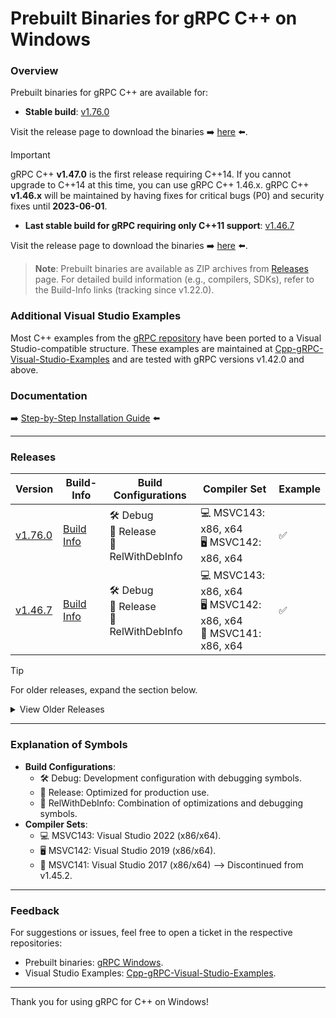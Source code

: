 # Prebuilt Binaries for gRPC C++ on Windows

### Overview

Prebuilt binaries for gRPC C++ are available for:

- **Stable build**: [v1.76.0](https://github.com/grpc/grpc/releases/tag/v1.76.0)

Visit the release page to download the binaries ➡️ [here](https://github.com/thommyho/gRPC_windows/releases/v1.76.0) ⬅️.

> [!IMPORTANT]
> gRPC C++ **v1.47.0** is the first release requiring C++14.
> If you cannot upgrade to C++14 at this time, you can use gRPC C++ 1.46.x.
> gRPC C++ **v1.46.x** will be maintained by having fixes for
> critical bugs (P0) and security fixes until **2023-06-01**.

- **Last stable build for gRPC requiring only C++11 support**: [v1.46.7](https://github.com/grpc/grpc/releases/tag/v1.46.7)

Visit the release page to download the binaries ➡️ [here](https://github.com/thommyho/gRPC_windows/releases/v1.46.7) ⬅️.

> **Note**: Prebuilt binaries are available as ZIP archives from [Releases](https://github.com/thommyho/gRPC_windows/releases) page.
> For detailed build information (e.g., compilers, SDKs), refer to the Build-Info links (tracking since v1.22.0).

### Additional Visual Studio Examples

Most C++ examples from the [gRPC repository](https://github.com/grpc/grpc/tree/master/examples/cpp) have been ported to a
Visual Studio-compatible structure. These examples are maintained at [Cpp-gRPC-Visual-Studio-Examples](https://github.com/thommyho/Cpp-gRPC-Visual-Studio-Examples)
and are tested with gRPC versions v1.42.0 and above.

### Documentation

➡️ [Step-by-Step Installation Guide](https://thommyho.github.io/Cpp-gRPC-Windows-PreBuilts) ⬅️

______________________________________________________________________

### Releases

| Version                                                                  | Build-Info                                                                   | Build Configurations                        | Compiler Set                                                         | Example |
| ------------------------------------------------------------------------ | ---------------------------------------------------------------------------- | ------------------------------------------- | -------------------------------------------------------------------- | ------- |
| [v1.76.0](https://github.com/thommyho/gRPC_windows/releases/tag/v1.76.0) | [Build Info](https://github.com/thommyho/gRPC_windows_prebuilt/tree/v1.76.0) | 🛠️ Debug<br>🚀 Release<br>🔧 RelWithDebInfo | 💻 MSVC143: x86, x64<br>🖥️ MSVC142: x86, x64<br>                     | ✅      |
| [v1.46.7](https://github.com/thommyho/gRPC_windows/releases/tag/v1.46.7) | [Build Info](https://github.com/thommyho/gRPC_windows_prebuilt/tree/v1.46.7) | 🛠️ Debug<br>🚀 Release<br>🔧 RelWithDebInfo | 💻 MSVC143: x86, x64<br>🖥️ MSVC142: x86, x64<br>🔲 MSVC141: x86, x64 | ✅      |

> [!TIP]
> For older releases, expand the section below.

<details>
<summary>View Older Releases</summary>

| Version                                                                  | Build-Info                                                                   | Build Configurations                        | Compiler Set                                     | Example |
| ------------------------------------------------------------------------ | ---------------------------------------------------------------------------- | ------------------------------------------- | ------------------------------------------------ | ------- |
| [v1.76.0](https://github.com/thommyho/gRPC_windows/releases/tag/v1.76.0) | [Build Info](https://github.com/thommyho/gRPC_windows_prebuilt/tree/v1.76.0) | 🛠️ Debug<br>🚀 Release<br>🔧 RelWithDebInfo | 💻 MSVC143: x86, x64<br>🖥️ MSVC142: x86, x64<br> | ✅      |
| [v1.75.1](https://github.com/thommyho/gRPC_windows/releases/tag/v1.75.1) | [Build Info](https://github.com/thommyho/gRPC_windows_prebuilt/tree/v1.75.1) | 🛠️ Debug<br>🚀 Release<br>🔧 RelWithDebInfo | 💻 MSVC143: x86, x64<br>🖥️ MSVC142: x86, x64<br> | ✅      |
| [v1.75.0](https://github.com/thommyho/gRPC_windows/releases/tag/v1.75.0) | [Build Info](https://github.com/thommyho/gRPC_windows_prebuilt/tree/v1.75.0) | 🛠️ Debug<br>🚀 Release<br>🔧 RelWithDebInfo | 💻 MSVC143: x86, x64<br>🖥️ MSVC142: x86, x64<br> | ✅      |
| [v1.74.1](https://github.com/thommyho/gRPC_windows/releases/tag/v1.74.1) | [Build Info](https://github.com/thommyho/gRPC_windows_prebuilt/tree/v1.74.1) | 🛠️ Debug<br>🚀 Release<br>🔧 RelWithDebInfo | 💻 MSVC143: x86, x64<br>🖥️ MSVC142: x86, x64<br> | ✅      |
| [v1.74.0](https://github.com/thommyho/gRPC_windows/releases/tag/v1.74.0) | [Build Info](https://github.com/thommyho/gRPC_windows_prebuilt/tree/v1.74.0) | 🛠️ Debug<br>🚀 Release<br>🔧 RelWithDebInfo | 💻 MSVC143: x86, x64<br>🖥️ MSVC142: x86, x64<br> | ✅      |
| [v1.73.1](https://github.com/thommyho/gRPC_windows/releases/tag/v1.73.1) | [Build Info](https://github.com/thommyho/gRPC_windows_prebuilt/tree/v1.73.1) | 🛠️ Debug<br>🚀 Release<br>🔧 RelWithDebInfo | 💻 MSVC143: x86, x64<br>🖥️ MSVC142: x86, x64<br> | ✅      |
| [v1.73.0](https://github.com/thommyho/gRPC_windows/releases/tag/v1.73.0) | [Build Info](https://github.com/thommyho/gRPC_windows_prebuilt/tree/v1.73.0) | 🛠️ Debug<br>🚀 Release<br>🔧 RelWithDebInfo | 💻 MSVC143: x86, x64<br>🖥️ MSVC142: x86, x64<br> | ✅      |
| [v1.72.1](https://github.com/thommyho/gRPC_windows/releases/tag/v1.72.1) | [Build Info](https://github.com/thommyho/gRPC_windows_prebuilt/tree/v1.72.1) | 🛠️ Debug<br>🚀 Release<br>🔧 RelWithDebInfo | 💻 MSVC143: x86, x64<br>🖥️ MSVC142: x86, x64<br> | ✅      |
| [v1.72.0](https://github.com/thommyho/gRPC_windows/releases/tag/v1.72.0) | [Build Info](https://github.com/thommyho/gRPC_windows_prebuilt/tree/v1.72.0) | 🛠️ Debug<br>🚀 Release<br>🔧 RelWithDebInfo | 💻 MSVC143: x86, x64<br>🖥️ MSVC142: x86, x64<br> | ✅      |
| [v1.71.0](https://github.com/thommyho/gRPC_windows/releases/tag/v1.71.0) | [Build Info](https://github.com/thommyho/gRPC_windows_prebuilt/tree/v1.71.0) | 🛠️ Debug<br>🚀 Release<br>🔧 RelWithDebInfo | 💻 MSVC143: x86, x64<br>🖥️ MSVC142: x86, x64<br> | ✅      |
| [v1.70.2](https://github.com/thommyho/gRPC_windows/releases/tag/v1.70.2) | [Build Info](https://github.com/thommyho/gRPC_windows_prebuilt/tree/v1.70.2) | 🛠️ Debug<br>🚀 Release<br>🔧 RelWithDebInfo | 💻 MSVC143: x86, x64<br>🖥️ MSVC142: x86, x64<br> | ✅      |
| [v1.70.1](https://github.com/thommyho/gRPC_windows/releases/tag/v1.70.1) | [Build Info](https://github.com/thommyho/gRPC_windows_prebuilt/tree/v1.70.1) | 🛠️ Debug<br>🚀 Release<br>🔧 RelWithDebInfo | 💻 MSVC143: x86, x64<br>🖥️ MSVC142: x86, x64<br> | ✅      |
| [v1.70.0](https://github.com/thommyho/gRPC_windows/releases/tag/v1.70.0) | [Build Info](https://github.com/thommyho/gRPC_windows_prebuilt/tree/v1.70.0) | 🛠️ Debug<br>🚀 Release<br>🔧 RelWithDebInfo | 💻 MSVC143: x86, x64<br>🖥️ MSVC142: x86, x64<br> | ✅      |
| [v1.69.0](https://github.com/thommyho/gRPC_windows/releases/tag/v1.69.0) | [Build Info](https://github.com/thommyho/gRPC_windows_prebuilt/tree/v1.69.0) | 🛠️ Debug<br>🚀 Release<br>🔧 RelWithDebInfo | 💻 MSVC143: x86, x64<br>🖥️ MSVC142: x86, x64<br> | ✅      |
| [v1.68.2](https://github.com/thommyho/gRPC_windows/releases/tag/v1.68.2) | [Build Info](https://github.com/thommyho/gRPC_windows_prebuilt/tree/v1.68.2) | 🛠️ Debug<br>🚀 Release<br>🔧 RelWithDebInfo | 💻 MSVC143: x86, x64<br>🖥️ MSVC142: x86, x64<br> | ✅      |
| [v1.68.1](https://github.com/thommyho/gRPC_windows/releases/tag/v1.68.1) | [Build Info](https://github.com/thommyho/gRPC_windows_prebuilt/tree/v1.68.1) | 🛠️ Debug<br>🚀 Release<br>🔧 RelWithDebInfo | 💻 MSVC143: x86, x64<br>🖥️ MSVC142: x86, x64<br> | ✅      |
| [v1.68.0](https://github.com/thommyho/gRPC_windows/releases/tag/v1.68.0) | [Build Info](https://github.com/thommyho/gRPC_windows_prebuilt/tree/v1.68.0) | 🛠️ Debug<br>🚀 Release<br>🔧 RelWithDebInfo | 💻 MSVC143: x86, x64<br>🖥️ MSVC142: x86, x64<br> | ✅      |
| [v1.67.1](https://github.com/thommyho/gRPC_windows/releases/tag/v1.67.1) | [Build Info](https://github.com/thommyho/gRPC_windows_prebuilt/tree/v1.67.1) | 🛠️ Debug<br>🚀 Release<br>🔧 RelWithDebInfo | 💻 MSVC143: x86, x64<br>🖥️ MSVC142: x86, x64<br> | ✅      |
| [v1.67.0](https://github.com/thommyho/gRPC_windows/releases/tag/v1.67.0) | [Build Info](https://github.com/thommyho/gRPC_windows_prebuilt/tree/v1.67.0) | 🛠️ Debug<br>🚀 Release<br>🔧 RelWithDebInfo | 💻 MSVC143: x86, x64<br>🖥️ MSVC142: x86, x64<br> | ✅      |
| [v1.66.2](https://github.com/thommyho/gRPC_windows/releases/tag/v1.66.2) | [Build Info](https://github.com/thommyho/gRPC_windows_prebuilt/tree/v1.66.2) | 🛠️ Debug<br>🚀 Release<br>🔧 RelWithDebInfo | 💻 MSVC143: x86, x64<br>🖥️ MSVC142: x86, x64<br> | ✅      |
| [v1.66.1](https://github.com/thommyho/gRPC_windows/releases/tag/v1.66.1) | [Build Info](https://github.com/thommyho/gRPC_windows_prebuilt/tree/v1.66.1) | 🛠️ Debug<br>🚀 Release<br>🔧 RelWithDebInfo | 💻 MSVC143: x86, x64<br>🖥️ MSVC142: x86, x64<br> | ✅      |
| [v1.65.0](https://github.com/thommyho/gRPC_windows/releases/tag/v1.65.0) | [Build Info](https://github.com/thommyho/gRPC_windows_prebuilt/tree/v1.65.0) | 🛠️ Debug<br>🚀 Release<br>🔧 RelWithDebInfo | 💻 MSVC143: x86, x64<br>🖥️ MSVC142: x86, x64<br> | ✅      |
| [v1.64.2](https://github.com/thommyho/gRPC_windows/releases/tag/v1.64.2) | [Build Info](https://github.com/thommyho/gRPC_windows_prebuilt/tree/v1.64.2) | 🛠️ Debug<br>🚀 Release<br>🔧 RelWithDebInfo | 💻 MSVC143: x86, x64<br>🖥️ MSVC142: x86, x64<br> | ✅      |
| [v1.64.1](https://github.com/thommyho/gRPC_windows/releases/tag/v1.64.1) | [Build Info](https://github.com/thommyho/gRPC_windows_prebuilt/tree/v1.64.1) | 🛠️ Debug<br>🚀 Release<br>🔧 RelWithDebInfo | 💻 MSVC143: x86, x64<br>🖥️ MSVC142: x86, x64<br> | ✅      |
| [v1.64.0](https://github.com/thommyho/gRPC_windows/releases/tag/v1.64.0) | [Build Info](https://github.com/thommyho/gRPC_windows_prebuilt/tree/v1.64.0) | 🛠️ Debug<br>🚀 Release<br>🔧 RelWithDebInfo | 💻 MSVC143: x86, x64<br>🖥️ MSVC142: x86, x64<br> | ✅      |
| [v1.63.0](https://github.com/thommyho/gRPC_windows/releases/tag/v1.63.0) | [Build Info](https://github.com/thommyho/gRPC_windows_prebuilt/tree/v1.63.0) | 🛠️ Debug<br>🚀 Release<br>🔧 RelWithDebInfo | 💻 MSVC143: x86, x64<br>🖥️ MSVC142: x86, x64<br> | ✅      |
| [v1.62.1](https://github.com/thommyho/gRPC_windows/releases/tag/v1.62.1) | [Build Info](https://github.com/thommyho/gRPC_windows_prebuilt/tree/v1.62.1) | 🛠️ Debug<br>🚀 Release<br>🔧 RelWithDebInfo | 💻 MSVC143: x86, x64<br>🖥️ MSVC142: x86, x64<br> | ✅      |
| [v1.62.0](https://github.com/thommyho/gRPC_windows/releases/tag/v1.62.0) | [Build Info](https://github.com/thommyho/gRPC_windows_prebuilt/tree/v1.62.0) | 🛠️ Debug<br>🚀 Release<br>🔧 RelWithDebInfo | 💻 MSVC143: x86, x64<br>🖥️ MSVC142: x86, x64<br> | ✅      |
| [v1.61.1](https://github.com/thommyho/gRPC_windows/releases/tag/v1.61.1) | [Build Info](https://github.com/thommyho/gRPC_windows_prebuilt/tree/v1.61.1) | 🛠️ Debug<br>🚀 Release<br>🔧 RelWithDebInfo | 💻 MSVC143: x86, x64<br>🖥️ MSVC142: x86, x64<br> | ✅      |
| [v1.60.0](https://github.com/thommyho/gRPC_windows/releases/tag/v1.60.0) | [Build Info](https://github.com/thommyho/gRPC_windows_prebuilt/tree/v1.60.0) | 🛠️ Debug<br>🚀 Release<br>🔧 RelWithDebInfo | 💻 MSVC143: x86, x64<br>🖥️ MSVC142: x86, x64<br> | ✅      |
| [v1.61.0](https://github.com/thommyho/gRPC_windows/releases/tag/v1.61.0) | [Build Info](https://github.com/thommyho/gRPC_windows_prebuilt/tree/v1.61.0) | 🛠️ Debug<br>🚀 Release<br>🔧 RelWithDebInfo | 💻 MSVC143: x86, x64<br>🖥️ MSVC142: x86, x64<br> | ✅      |
| [v1.59.1](https://github.com/thommyho/gRPC_windows/releases/tag/v1.59.1) | [Build Info](https://github.com/thommyho/gRPC_windows_prebuilt/tree/v1.59.1) | 🛠️ Debug<br>🚀 Release<br>🔧 RelWithDebInfo | 💻 MSVC143: x86, x64<br>🖥️ MSVC142: x86, x64<br> | ✅      |
| [v1.58.0](https://github.com/thommyho/gRPC_windows/releases/tag/v1.58.0) | [Build Info](https://github.com/thommyho/gRPC_windows_prebuilt/tree/v1.58.0) | 🛠️ Debug<br>🚀 Release<br>🔧 RelWithDebInfo | 💻 MSVC143: x86, x64<br>🖥️ MSVC142: x86, x64<br> | ✅      |
| [v1.57.0](https://github.com/thommyho/gRPC_windows/releases/tag/v1.57.0) | [Build Info](https://github.com/thommyho/gRPC_windows_prebuilt/tree/v1.57.0) | 🛠️ Debug<br>🚀 Release<br>🔧 RelWithDebInfo | 💻 MSVC143: x86, x64<br>🖥️ MSVC142: x86, x64<br> | ✅      |
| [v1.56.2](https://github.com/thommyho/gRPC_windows/releases/tag/v1.56.2) | [Build Info](https://github.com/thommyho/gRPC_windows_prebuilt/tree/v1.56.2) | 🛠️ Debug<br>🚀 Release<br>🔧 RelWithDebInfo | 💻 MSVC143: x86, x64<br>🖥️ MSVC142: x86, x64<br> | ✅      |
| [v1.56.0](https://github.com/thommyho/gRPC_windows/releases/tag/v1.56.0) | [Build Info](https://github.com/thommyho/gRPC_windows_prebuilt/tree/v1.56.0) | 🛠️ Debug<br>🚀 Release<br>🔧 RelWithDebInfo | 💻 MSVC143: x86, x64<br>🖥️ MSVC142: x86, x64<br> | ✅      |
| [v1.55.1](https://github.com/thommyho/gRPC_windows/releases/tag/v1.55.1) | [Build Info](https://github.com/thommyho/gRPC_windows_prebuilt/tree/v1.55.1) | 🛠️ Debug<br>🚀 Release<br>🔧 RelWithDebInfo | 💻 MSVC143: x86, x64<br>🖥️ MSVC142: x86, x64<br> | ✅      |
| [v1.55.0](https://github.com/thommyho/gRPC_windows/releases/tag/v1.55.0) | [Build Info](https://github.com/thommyho/gRPC_windows_prebuilt/tree/v1.55.0) | 🛠️ Debug<br>🚀 Release<br>🔧 RelWithDebInfo | 💻 MSVC143: x86, x64<br>🖥️ MSVC142: x86, x64<br> | ✅      |
| [v1.54.2](https://github.com/thommyho/gRPC_windows/releases/tag/v1.54.2) | [Build Info](https://github.com/thommyho/gRPC_windows_prebuilt/tree/v1.54.2) | 🛠️ Debug<br>🚀 Release<br>🔧 RelWithDebInfo | 💻 MSVC143: x86, x64<br>🖥️ MSVC142: x86, x64<br> | ✅      |
| [v1.54.1](https://github.com/thommyho/gRPC_windows/releases/tag/v1.54.1) | [Build Info](https://github.com/thommyho/gRPC_windows_prebuilt/tree/v1.54.1) | 🛠️ Debug<br>🚀 Release<br>🔧 RelWithDebInfo | 💻 MSVC143: x86, x64<br>🖥️ MSVC142: x86, x64<br> | ✅      |
| [v1.54.0](https://github.com/thommyho/gRPC_windows/releases/tag/v1.54.0) | [Build Info](https://github.com/thommyho/gRPC_windows_prebuilt/tree/v1.54.0) | 🛠️ Debug<br>🚀 Release<br>🔧 RelWithDebInfo | 💻 MSVC143: x86, x64<br>🖥️ MSVC142: x86, x64<br> | ✅      |
| [v1.53.0](https://github.com/thommyho/gRPC_windows/releases/tag/v1.53.0) | [Build Info](https://github.com/thommyho/gRPC_windows_prebuilt/tree/v1.53.0) | 🛠️ Debug<br>🚀 Release<br>🔧 RelWithDebInfo | 💻 MSVC143: x86, x64<br>🖥️ MSVC142: x86, x64<br> | ✅      |
| [v1.52.1](https://github.com/thommyho/gRPC_windows/releases/tag/v1.52.1) | [Build Info](https://github.com/thommyho/gRPC_windows_prebuilt/tree/v1.52.1) | 🛠️ Debug<br>🚀 Release<br>🔧 RelWithDebInfo | 💻 MSVC143: x86, x64<br>🖥️ MSVC142: x86, x64<br> | ✅      |
| [v1.52.0](https://github.com/thommyho/gRPC_windows/releases/tag/v1.52.0) | [Build Info](https://github.com/thommyho/gRPC_windows_prebuilt/tree/v1.52.0) | 🛠️ Debug<br>🚀 Release<br>🔧 RelWithDebInfo | 💻 MSVC143: x86, x64<br>🖥️ MSVC142: x86, x64<br> | ✅      |
| [v1.51.1](https://github.com/thommyho/gRPC_windows/releases/tag/v1.51.1) | [Build Info](https://github.com/thommyho/gRPC_windows_prebuilt/tree/v1.51.1) | 🛠️ Debug<br>🚀 Release<br>🔧 RelWithDebInfo | 💻 MSVC143: x86, x64<br>🖥️ MSVC142: x86, x64<br> | ✅      |
| [v1.51.0](https://github.com/thommyho/gRPC_windows/releases/tag/v1.51.0) | [Build Info](https://github.com/thommyho/gRPC_windows_prebuilt/tree/v1.51.0) | 🛠️ Debug<br>🚀 Release<br>🔧 RelWithDebInfo | 💻 MSVC143: x86, x64<br>🖥️ MSVC142: x86, x64<br> | ✅      |
| [v1.50.1](https://github.com/thommyho/gRPC_windows/releases/tag/v1.50.1) | [Build Info](https://github.com/thommyho/gRPC_windows_prebuilt/tree/v1.50.1) | 🛠️ Debug<br>🚀 Release<br>🔧 RelWithDebInfo | 💻 MSVC143: x86, x64<br>🖥️ MSVC142: x86, x64<br> | ✅      |
| [v1.50.0](https://github.com/thommyho/gRPC_windows/releases/tag/v1.50.0) | [Build Info](https://github.com/thommyho/gRPC_windows_prebuilt/tree/v1.50.0) | 🛠️ Debug<br>🚀 Release<br>🔧 RelWithDebInfo | 💻 MSVC143: x86, x64<br>🖥️ MSVC142: x86, x64<br> | ✅      |
| [v1.49.1](https://github.com/thommyho/gRPC_windows/releases/tag/v1.49.1) | [Build Info](https://github.com/thommyho/gRPC_windows_prebuilt/tree/v1.49.1) | 🛠️ Debug<br>🚀 Release<br>🔧 RelWithDebInfo | 💻 MSVC143: x86, x64<br>🖥️ MSVC142: x86, x64<br> | ✅      |
| [v1.48.0](https://github.com/thommyho/gRPC_windows/releases/tag/v1.48.0) | [Build Info](https://github.com/thommyho/gRPC_windows_prebuilt/tree/v1.48.0) | 🛠️ Debug<br>🚀 Release<br>🔧 RelWithDebInfo | 💻 MSVC143: x86, x64<br>🖥️ MSVC142: x86, x64<br> | ✅      |
| [v1.46.6](https://github.com/thommyho/gRPC_windows/releases/tag/v1.46.6) | [Build Info](https://github.com/thommyho/gRPC_windows_prebuilt/tree/v1.46.6) | 🛠️ Debug<br>🚀 Release<br>🔧 RelWithDebInfo | 💻 MSVC143: x86, x64<br>🖥️ MSVC142: x86, x64<br> | ✅      |
| [v1.46.5](https://github.com/thommyho/gRPC_windows/releases/tag/v1.46.5) | [Build Info](https://github.com/thommyho/gRPC_windows_prebuilt/tree/v1.46.5) | 🛠️ Debug<br>🚀 Release<br>🔧 RelWithDebInfo | 💻 MSVC143: x86, x64<br>🖥️ MSVC142: x86, x64<br> | ✅      |
| [v1.46.4](https://github.com/thommyho/gRPC_windows/releases/tag/v1.46.4) | [Build Info](https://github.com/thommyho/gRPC_windows_prebuilt/tree/v1.46.4) | 🛠️ Debug<br>🚀 Release<br>🔧 RelWithDebInfo | 💻 MSVC143: x86, x64<br>🖥️ MSVC142: x86, x64<br> | ✅      |
| [v1.46.3](https://github.com/thommyho/gRPC_windows/releases/tag/v1.46.3) | [Build Info](https://github.com/thommyho/gRPC_windows_prebuilt/tree/v1.46.3) | 🛠️ Debug<br>🚀 Release<br>🔧 RelWithDebInfo | 💻 MSVC143: x86, x64<br>🖥️ MSVC142: x86, x64<br> | ✅      |
| [v1.46.1](https://github.com/thommyho/gRPC_windows/releases/tag/v1.46.1) | [Build Info](https://github.com/thommyho/gRPC_windows_prebuilt/tree/v1.46.1) | 🛠️ Debug<br>🚀 Release<br>🔧 RelWithDebInfo | 💻 MSVC143: x86, x64<br>🖥️ MSVC142: x86, x64<br> | ✅      |
| [v1.45.2](https://github.com/thommyho/gRPC_windows/releases/tag/v1.45.2) | [Build Info](https://github.com/thommyho/gRPC_windows_prebuilt/tree/v1.45.2) | 🛠️ Debug<br>🚀 Release<br>🔧 RelWithDebInfo | 💻 MSVC143: x86, x64<br>🖥️ MSVC142: x86, x64<br> | ✅      |
| [v1.45.1](https://github.com/thommyho/gRPC_windows/releases/tag/v1.45.1) | [Build Info](https://github.com/thommyho/gRPC_windows_prebuilt/tree/v1.45.1) | 🛠️ Debug<br>🚀 Release<br>🔧 RelWithDebInfo | 🖥️ MSVC142: x86, x64<br>🔲 MSVC141: x86, x64     | ✅      |
| [v1.45.0](https://github.com/thommyho/gRPC_windows/releases/tag/v1.45.0) | [Build Info](https://github.com/thommyho/gRPC_windows_prebuilt/tree/v1.45.0) | 🛠️ Debug<br>🚀 Release<br>🔧 RelWithDebInfo | 🖥️ MSVC142: x86, x64<br>🔲 MSVC141: x86, x64     | ✅      |
| [v1.44.0](https://github.com/thommyho/gRPC_windows/releases/tag/v1.44.0) | [Build Info](https://github.com/thommyho/gRPC_windows_prebuilt/tree/v1.44.0) | 🛠️ Debug<br>🚀 Release<br>🔧 RelWithDebInfo | 🖥️ MSVC142: x86, x64<br>🔲 MSVC141: x86, x64     | ✅      |
| [v1.43.2](https://github.com/thommyho/gRPC_windows/releases/tag/v1.43.2) | [Build Info](https://github.com/thommyho/gRPC_windows_prebuilt/tree/v1.43.2) | 🛠️ Debug<br>🚀 Release<br>🔧 RelWithDebInfo | 🖥️ MSVC142: x86, x64<br>🔲 MSVC141: x86, x64     | ✅      |
| [v1.43.0](https://github.com/thommyho/gRPC_windows/releases/tag/v1.43.0) | [Build Info](https://github.com/thommyho/gRPC_windows_prebuilt/tree/v1.43.0) | 🛠️ Debug<br>🚀 Release<br>🔧 RelWithDebInfo | 🖥️ MSVC142: x86, x64<br>🔲 MSVC141: x86, x64     | ✅      |
| [v1.42.0](https://github.com/thommyho/gRPC_windows/releases/tag/v1.42.0) | [Build Info](https://github.com/thommyho/gRPC_windows_prebuilt/tree/v1.42.0) | 🛠️ Debug<br>🚀 Release<br>🔧 RelWithDebInfo | 🖥️ MSVC142: x86, x64<br>🔲 MSVC141: x86, x64     | ✅      |
| [v1.41.1](https://github.com/thommyho/gRPC_windows/releases/tag/v1.41.1) | [Build Info](https://github.com/thommyho/gRPC_windows_prebuilt/tree/v1.41.1) | 🛠️ Debug<br>🚀 Release<br>🔧 RelWithDebInfo | 🖥️ MSVC142: x86, x64<br>🔲 MSVC141: x86, x64     | ✅      |
| [v1.41.0](https://github.com/thommyho/gRPC_windows/releases/tag/v1.41.0) | [Build Info](https://github.com/thommyho/gRPC_windows_prebuilt/tree/v1.41.0) | 🛠️ Debug<br>🚀 Release<br>🔧 RelWithDebInfo | 🖥️ MSVC142: x86, x64<br>🔲 MSVC141: x86, x64     | ✅      |
| [v1.40.0](https://github.com/thommyho/gRPC_windows/releases/tag/v1.40.0) | [Build Info](https://github.com/thommyho/gRPC_windows_prebuilt/tree/v1.40.0) | 🛠️ Debug<br>🚀 Release<br>🔧 RelWithDebInfo | 🖥️ MSVC142: x86, x64<br>🔲 MSVC141: x86, x64     | ✅      |
| [v1.39.1](https://github.com/thommyho/gRPC_windows/releases/tag/v1.39.1) | [Build Info](https://github.com/thommyho/gRPC_windows_prebuilt/tree/v1.39.1) | 🛠️ Debug<br>🚀 Release<br>🔧 RelWithDebInfo | 🖥️ MSVC142: x86, x64<br>🔲 MSVC141: x86, x64     | ✅      |
| [v1.22.0](https://github.com/thommyho/gRPC_windows/releases/tag/v1.22.0) | [Build Info](https://github.com/thommyho/gRPC_windows_prebuilt/tree/v1.22.0) | 🛠️ Debug<br>🚀 Release<br>🔧 RelWithDebInfo | 🖥️ MSVC142: x86, x64<br>🔲 MSVC141: x86, x64     | ✅      |
| [v1.21.4](https://github.com/thommyho/gRPC_windows/releases/tag/v1.21.4) | [Build Info](https://github.com/thommyho/gRPC_windows_prebuilt/tree/v1.21.4) | 🛠️ Debug<br>🚀 Release<br>🔧 RelWithDebInfo | 🖥️ MSVC142: x86, x64<br>🔲 MSVC141: x86, x64     | ✅      |
| [v1.20.0](https://github.com/thommyho/gRPC_windows/releases/tag/v1.20.0) | [Build Info](https://github.com/thommyho/gRPC_windows_prebuilt/tree/v1.20.0) | 🛠️ Debug<br>🚀 Release<br>🔧 RelWithDebInfo | 🖥️ MSVC142: x86, x64<br>🔲 MSVC141: x86, x64     | ✅      |

</details>

______________________________________________________________________

### Explanation of Symbols

- **Build Configurations**:
  - 🛠️ Debug: Development configuration with debugging symbols.
  - 🚀 Release: Optimized for production use.
  - 🔧 RelWithDebInfo: Combination of optimizations and debugging symbols.
- **Compiler Sets**:
  - 💻 MSVC143: Visual Studio 2022 (x86/x64).
  - 🖥️ MSVC142: Visual Studio 2019 (x86/x64).
  - 🔲 MSVC141: Visual Studio 2017 (x86/x64) --> Discontinued from v1.45.2.

______________________________________________________________________

### Feedback

For suggestions or issues, feel free to open a ticket in the respective repositories:

- Prebuilt binaries: [gRPC Windows](https://github.com/thommyho/gRPC_windows).
- Visual Studio Examples: [Cpp-gRPC-Visual-Studio-Examples](https://github.com/thommyho/Cpp-gRPC-Visual-Studio-Examples).

______________________________________________________________________

Thank you for using gRPC for C++ on Windows!
